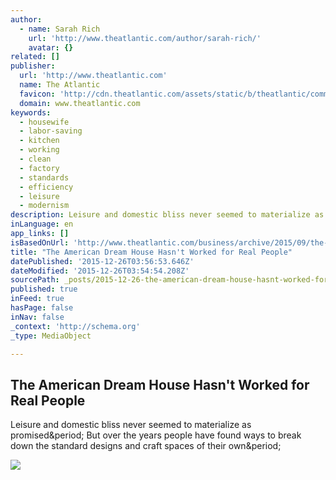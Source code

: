 ```yaml
---
author:
  - name: Sarah Rich
    url: 'http://www.theatlantic.com/author/sarah-rich/'
    avatar: {}
related: []
publisher:
  url: 'http://www.theatlantic.com'
  name: The Atlantic
  favicon: 'http://cdn.theatlantic.com/assets/static/b/theatlantic/common/img/favicon.ico'
  domain: www.theatlantic.com
keywords:
  - housewife
  - labor-saving
  - kitchen
  - working
  - clean
  - factory
  - standards
  - efficiency
  - leisure
  - modernism
description: Leisure and domestic bliss never seemed to materialize as promised. But over the years people have found ways to break down the standard designs and craft spaces of their own.
inLanguage: en
app_links: []
isBasedOnUrl: 'http://www.theatlantic.com/business/archive/2015/09/the-post-war-american-home/407227/'
title: "The American Dream House Hasn't Worked for Real People"
datePublished: '2015-12-26T03:56:53.646Z'
dateModified: '2015-12-26T03:54:54.208Z'
sourcePath: _posts/2015-12-26-the-american-dream-house-hasnt-worked-for-real-people.md
published: true
inFeed: true
hasPage: false
inNav: false
_context: 'http://schema.org'
_type: MediaObject

---
```

<article style=""><h1>The American Dream House Hasn't Worked for Real People</h1><p>Leisure and domestic bliss never seemed to materialize as promised&amp;period; But over the years people have found ways to break down the standard designs and craft spaces of their own&amp;period;</p><img src="http://cdn.theatlantic.com/assets/media/img/mt/2015/09/RTR2YNN3/facebook.jpg?1443125070" /></article>
